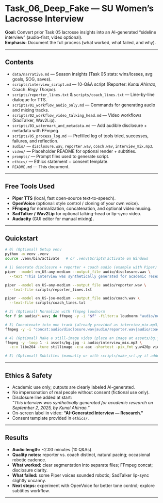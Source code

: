 # Task_06_Deep_Fake — SU Women’s Lacrosse Interview

**Goal:** Convert prior Task 05 lacrosse insights into an AI-generated “sideline interview” (audio-first, video optional).  
**Emphasis:** Document the full process (what worked, what failed, and why).  

---

## Contents
- `data/narrative.md` — Season insights (Task 05 stats: wins/losses, avg goals, SOG, saves).  
- `scripts/interview_script.md` — 10-Q&A script (Reporter: *Kunal Ahirrao*, Coach: *Regy Thorpe*).  
- `scripts/reporter_lines.txt` & `scripts/coach_lines.txt` — Line-by-line dialogue for TTS.  
- `scripts/01_workflow_audio_only.md` — Commands for generating audio and mixing tracks.  
- `scripts/02_workflow_video_talking_head.md` — Video workflows (SadTalker, Wav2Lip).  
- `scripts/03_watermark_and_metadata.md` — Add audible disclosure + metadata with FFmpeg.  
- `scripts/05_process_log.md` — Prefilled log of tools tried, successes, failures, and reflection.  
- `audio/` — `disclosure.wav`, `reporter.wav`, `coach.wav`, `interview_mix.mp3`.  
- `video/` — Placeholder README for optional render + subtitles.  
- `prompts/` — Prompt files used to generate script.  
- `ethics/` — Ethics statement + consent template.  
- `README.md` — This document.  

---

## Free Tools Used
- **Piper TTS** (local, fast open-source text-to-speech).  
- **OpenVoice** (optional: style control / cloning of your own voice).  
- **FFmpeg** for normalization, concatenation, and optional video muxing.  
- **SadTalker / Wav2Lip** for optional talking-head or lip-sync video.  
- **Audacity** (GUI editor for manual mixing).  

---

## Quickstart
```bash
# 0) (Optional) Setup venv
python -m venv .venv
source .venv/bin/activate   # or .venv\Scripts\activate on Windows

# 1) Generate disclosure + reporter + coach audio (example with Piper)
piper --model en_US-amy-medium --output_file audio/disclosure.wav \
  --text "This interview was synthetically generated for academic research on September 2, 2025, by Kunal Ahirrao."

piper --model en_US-amy-medium --output_file audio/reporter.wav \
  --text-file scripts/reporter_lines.txt

piper --model en_US-joe-medium --output_file audio/coach.wav \
  --text-file scripts/coach_lines.txt

# 2) (Optional) Normalize with ffmpeg loudnorm
for f in audio/*.wav; do ffmpeg -y -i "$f" -filter:a loudnorm "audio/norm_$(basename "$f")"; done

# 3) Concatenate into one track (already provided as interview_mix.mp3)
ffmpeg -y -i "concat:audio/disclosure.wav|audio/reporter.wav|audio/coach.wav" -c copy audio/interview_mix.mp3

# 4) (Optional) Make a still-image video (place an image at assets/bg.jpg)
ffmpeg -y -loop 1 -i assets/bg.jpg -i audio/interview_mix.mp3 \
  -c:v libx264 -tune stillimage -c:a aac -shortest -pix_fmt yuv420p video/interview.mp4

# 5) (Optional) Subtitles (manually or with scripts/make_srt.py if added)
```

---

## Ethics & Safety
- Academic use only; outputs are clearly labeled AI-generated.  
- No impersonation of real people without consent (fictional use only).  
- Disclosure line added at start:  
  *“This interview was synthetically generated for academic research on September 2, 2025, by Kunal Ahirrao.”*  
- On-screen label in video: **“AI-Generated Interview — Research.”**  
- Consent template provided in `ethics/`.  

---

## Results
- **Audio length:** ~2:00 minutes (10 Q&As).  
- **Quality notes:** reporter vs. coach distinct, natural pacing; occasional robotic cadence.  
- **What worked:** clear segmentation into separate files; FFmpeg concat; disclosure clarity.  
- **What failed:** some Piper voices sounded robotic; SadTalker lip-sync slightly uncanny.  
- **Next steps:** experiment with OpenVoice for better tone control; explore subtitles workflow.  

---

